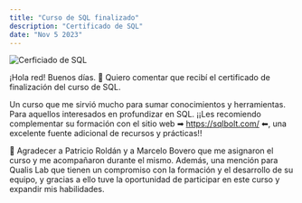 ```yaml
---
title: "Curso de SQL finalizado"
description: "Certificado de SQL"
date: "Nov 5 2023"
---
```

![Cerficiado de SQL](/certificado-sql.jpg)

¡Hola red! Buenos días. 👋 Quiero comentar que recibí el certificado de finalización del curso de SQL. 

Un curso que me sirvió mucho para sumar conocimientos y herramientas. Para aquellos interesados en profundizar en SQL. ¡¡Les recomiendo complementar su formación con el sitio web ➡ https://sqlbolt.com/ ⬅, una excelente fuente adicional de recursos y prácticas!!

🙌 Agradecer a Patricio Roldán y a Marcelo Bovero que me asignaron el curso y me acompañaron durante el mismo. Además, una mención para Qualis Lab que tienen un compromiso con la formación y el desarrollo de su equipo, y gracias a ello tuve la oportunidad de participar en este curso y expandir mis habilidades.